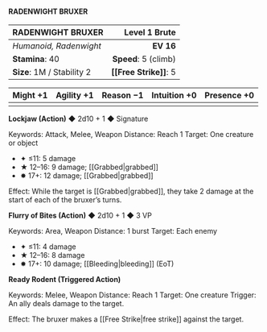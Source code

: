 #### RADENWIGHT BRUXER

| RADENWIGHT BRUXER          |    **Level 1 Brute** |
| :------------------------- | -------------------: |
| *Humanoid, Radenwight*     |            **EV 16** |
| **Stamina**: 40            | **Speed**: 5 (climb) |
| **Size**: 1M / Stability 2 |   **[[Free Strike]]**: 5 |

| **Might** +1 | **Agility** +1 | **Reason** −1 | **Intuition** +0 | **Presence** +0 |
| ------------ | -------------- | ------------- | ---------------- | --------------- |
|              |                |               |                  |                 |

**Lockjaw (Action)** ◆ 2d10 + 1 ◆ Signature

Keywords: Attack, Melee, Weapon
Distance: Reach 1
Target: One creature or object

- ✦ ≤11: 5 damage
- ★ 12–16: 9 damage; [[Grabbed|grabbed]]
- ✸ 17+: 12 damage; [[Grabbed|grabbed]]

Effect: While the target is [[Grabbed|grabbed]], they take 2 damage at the start of each of the bruxer’s turns.

**Flurry of Bites (Action)** ◆ 2d10 + 1 ◆ 3 VP

Keywords: Area, Weapon
Distance: 1 burst
Target: Each enemy

- ✦ ≤11: 4 damage
- ★ 12–16: 8 damage
- ✸ 17+: 10 damage; [[Bleeding|bleeding]] (EoT)

**Ready Rodent (Triggered Action)**

Keywords: Melee, Weapon
Distance: Reach 1
Target: One creature
Trigger: An ally deals damage to the target.

Effect: The bruxer makes a [[Free Strike|free strike]] against the target.
